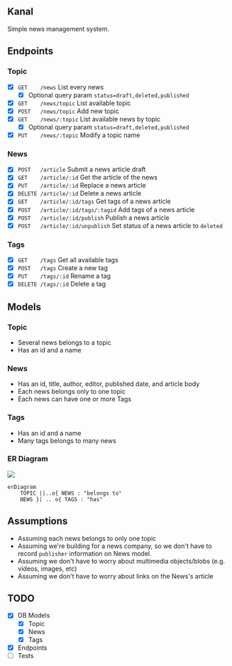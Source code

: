 Kanal
-----
Simple news management system.

## Endpoints
### Topic
- [x] `GET    /news` List every news
  - [x] Optional query param `status=draft,deleted,published`
- [x] `GET    /news/topic` List available topic
- [x] `POST   /news/topic` Add new topic
- [x] `GET    /news/:topic` List available news by topic
  - [x] Optional query param `status=draft,deleted,published`
- [x] `PUT    /news/:topic` Modify a topic name

### News
- [x] `POST   /article` Submit a news article draft
- [x] `GET    /article/:id` Get the article of the news
- [x] `PUT    /article/:id` Replace a news article
- [x] `DELETE /article/:id` Delete a news article
- [x] `GET    /article/:id/tags` Get tags of a news article
- [x] `POST   /article/:id/tags/:tagid` Add tags of a news article
- [x] `POST   /article/:id/publish` Publish a news article
- [x] `POST   /article/:id/unpublish` Set status of a news article to `deleted`

### Tags
- [x] `GET    /tags` Get all available tags
- [x] `POST   /tags` Create a new tag
- [x] `PUT    /tags/:id` Rename a tag
- [x] `DELETE /tags/:id` Delete a tag

## Models
### Topic
- Several news belongs to a topic
- Has an id and a name

### News
- Has an id, title, author, editor, published date, and article body
- Each news belongs only to one topic
- Each news can have one or more Tags

### Tags
- Has an id and a name
- Many tags belongs to many news

### ER Diagram
[![](https://mermaid.ink/img/eyJjb2RlIjoiZXJEaWFncmFtXG4gICAgVE9QSUMgfHwuLm97IE5FV1MgOiBcImJlbG9uZ3MgdG9cIlxuICAgIE5FV1MgfXwgLi4gb3sgVEFHUyA6IFwiaGFzXCJcblxuICAgICAgICAgICAgIiwibWVybWFpZCI6e30sInVwZGF0ZUVkaXRvciI6ZmFsc2V9)](https://mermaid-js.github.io/mermaid-live-editor/#/edit/eyJjb2RlIjoiZXJEaWFncmFtXG4gICAgVE9QSUMgfHwuLm97IE5FV1MgOiBcImJlbG9uZ3MgdG9cIlxuICAgIE5FV1MgfXwgLi4gb3sgVEFHUyA6IFwiaGFzXCJcblxuICAgICAgICAgICAgIiwibWVybWFpZCI6e30sInVwZGF0ZUVkaXRvciI6ZmFsc2V9)

```
erDiagram
    TOPIC ||..o{ NEWS : "belongs to"
    NEWS }| .. o{ TAGS : "has"
```

## Assumptions
- Assuming each news belongs to only one topic
- Assuming we're building for a news company, so we don't have to record `publisher` information on News model.
- Assuming we don't have to worry about multimedia objects/blobs (e.g. videos, images, etc)
- Assuming we don't have to worry about links on the News's article

## TODO
- [X] DB Models
  - [X] Topic
  - [X] News
  - [X] Tags
- [X] Endpoints
- [ ] Tests